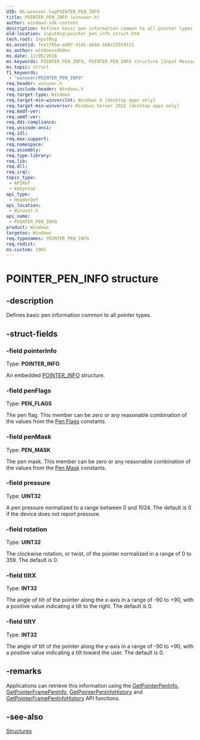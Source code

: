 ```yaml
---
UID: NS:winuser.tagPOINTER_PEN_INFO
title: POINTER_PEN_INFO (winuser.h)
author: windows-sdk-content
description: Defines basic pen information common to all pointer types.
old-location: inputmsg\pointer_pen_info_struct.htm
tech.root: InputMsg
ms.assetid: fee176ba-ad07-4141-ab4d-1b8c335fd111
ms.author: windowssdkdev
ms.date: 12/05/2018
ms.keywords: POINTER_PEN_INFO, POINTER_PEN_INFO structure [Input Messages and Notifications], _POINTER_PEN_INFO, inputmsg.pointer_pen_info_struct, winuser/POINTER_PEN_INFO
ms.topic: struct
f1_keywords: 
 - "winuser/POINTER_PEN_INFO"
req.header: winuser.h
req.include-header: Windows.h
req.target-type: Windows
req.target-min-winverclnt: Windows 8 [desktop apps only]
req.target-min-winversvr: Windows Server 2012 [desktop apps only]
req.kmdf-ver: 
req.umdf-ver: 
req.ddi-compliance: 
req.unicode-ansi: 
req.idl: 
req.max-support: 
req.namespace: 
req.assembly: 
req.type-library: 
req.lib: 
req.dll: 
req.irql: 
topic_type:
 - APIRef
 - kbSyntax
api_type:
 - HeaderDef
api_location:
 - Winuser.h
api_name:
 - POINTER_PEN_INFO
product: Windows
targetos: Windows
req.typenames: POINTER_PEN_INFO
req.redist: 
ms.custom: 19H1
---
```


# POINTER_PEN_INFO structure


## -description


Defines basic pen information common to all pointer types. 


## -struct-fields




### -field pointerInfo

Type: <b>POINTER_INFO</b>

An embedded <a href="https://docs.microsoft.com/windows/desktop/api/winuser/ns-winuser-pointer_info">POINTER_INFO</a> structure.


### -field penFlags

Type: <b>PEN_FLAGS</b>

The pen flag. This member can be zero or any reasonable combination of the values from the <a href="https://docs.microsoft.com/previous-versions/windows/desktop/inputmsg/pen-flags-constants">Pen Flags</a> constants.


### -field penMask

Type: <b>PEN_MASK</b>

The pen mask. This member can be zero or any reasonable combination of the values from the <a href="https://docs.microsoft.com/previous-versions/windows/desktop/inputmsg/pen-mask-constants">Pen Mask</a> constants.


### -field pressure

Type: <b>UINT32</b>

 A pen pressure normalized to a range between 0 and 1024. The default is 0 if the device does not report pressure.


### -field rotation

Type: <b>UINT32</b>

The clockwise rotation, or twist, of the pointer normalized in a range of 0 to 359.
The default is 0.



### -field tiltX

Type: <b>INT32</b>

The angle of tilt of the pointer along the x-axis in a range of -90 to +90, with a positive value indicating a tilt to the right.
The default is 0.


### -field tiltY

Type: <b>INT32</b>

The angle of tilt of the pointer along the y-axis in a range of -90 to +90, with a positive value indicating a tilt toward the user. The default is 0.


## -remarks



Applications can retrieve this information using the <a href="https://docs.microsoft.com/windows/desktop/api/winuser/nf-winuser-getpointerpeninfo">GetPointerPenInfo</a>, <a href="https://docs.microsoft.com/windows/desktop/api/winuser/nf-winuser-getpointerframepeninfo">GetPointerFramePenInfo</a>, <a href="https://docs.microsoft.com/windows/desktop/api/winuser/nf-winuser-getpointerpeninfohistory">GetPointerPenInfoHistory</a> and <a href="https://docs.microsoft.com/windows/desktop/api/winuser/nf-winuser-getpointerframepeninfohistory">GetPointerFramePenInfoHistory</a> API functions.




## -see-also




<a href="https://docs.microsoft.com/previous-versions/windows/desktop/inputmsg/structures">Structures</a>
 

 

